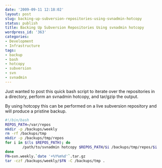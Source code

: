 ```yaml
---
date: '2009-09-11 12:18:02'
layout: post
slug: backing-up-subversion-repositories-using-svnadmin-hotcopy
status: publish
title: Backing Up Subversion Repositories Using svnadmin hotcopy
wordpress_id: '363'
categories:
- Development
- Infrastructure
tags:
- backup
- bash
- hotcopy
- subversion
- svn
- svnadmin
---
```


Just wanted to post this quick bash script to iterate over the repositories in a directory, perform an svnadmin hotcopy, and tar/gzip the output.

By using hotcopy this can be performed on a live subversion repository and will produce a pristine backup.

```bash
#!/bin/bash
REPOS_PATH=/var/repos
mkdir -p /backups/weekly
rm -rf /backups/tmp
mkdir -p /backups/tmp/repos
for i in $(ls $REPOS_PATH); do
        /path/to/svnadmin hotcopy $REPOS_PATH/$i /backups/tmp/repos/$i
done
FN=svn.weekly.`date '+%Y%m%d'`.tar.gz
tar -czf /backups/weekly/$FN -C /backups/tmp .
```

